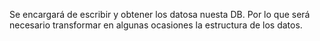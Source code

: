 Se encargará de escribir y obtener los datosa nuesta DB.
Por lo que será necesario transformar en algunas ocasiones la estructura de los datos.